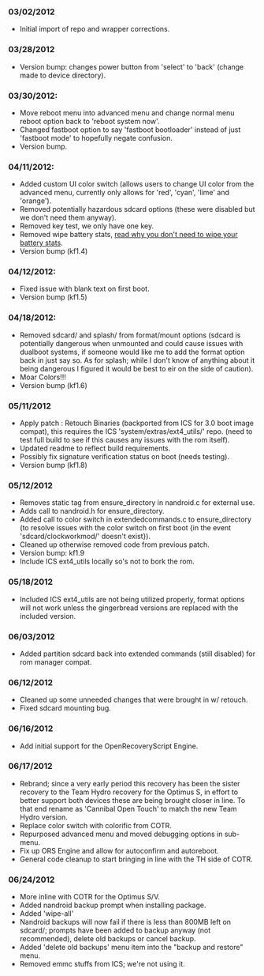 ### 03/02/2012
* Initial import of repo and wrapper corrections.

### 03/28/2012
* Version bump: changes power button from 'select' to 'back' (change made to device directory).

### 03/30/2012:
* Move reboot menu into advanced menu and change normal menu reboot option back to 'reboot system now'.
* Changed fastboot option to say 'fastboot bootloader' instead of just 'fastboot mode' to hopefully negate confusion.
* Version bump.

### 04/11/2012:
* Added custom UI color switch (allows users to change UI color from the advanced menu, currently only allows for 'red', 'cyan', 'lime' and 'orange').
* Removed potentially hazardous sdcard options (these were disabled but we don't need them anyway).
* Removed key test, we only have one key.
* Removed wipe battery stats, [read why you don't need to wipe your battery stats](https://plus.google.com/105051985738280261832/posts/FV3LVtdVxPT).
* Version bump (kf1.4)

### 04/12/2012:
* Fixed issue with blank text on first boot.
* Version bump (kf1.5)

### 04/18/2012:
* Removed sdcard/ and splash/ from format/mount options (sdcard is potentially dangerous when unmounted and could cause issues with dualboot systems, if someone would like me to add the format option back in just say so. As for splash; while I don't know of anything about it being dangerous I figured it would be best to eir on the side of caution).
* Moar Colors!!!
* Version bump (kf1.6)

### 05/11/2012
* Apply patch : Retouch Binaries (backported from ICS for 3.0 boot image compat), this requires the ICS 'system/extras/ext4_utils/' repo. (need to test full build to see if this causes any issues with the rom itself).
* Updated readme to reflect build requirements.
* Possibly fix signature verification status on boot (needs testing).
* Version bump (kf1.8)

### 05/12/2012
* Removes static tag from ensure_directory in nandroid.c for external use.
* Adds call to nandroid.h for ensure_directory.
* Added call to color switch in extendedcommands.c to ensure_directory (to resolve issues with the color switch on first boot {in the event 'sdcard/clockworkmod/' doesn't exist}).
* Cleaned up otherwise removed code from previous patch.
* Version bump: kf1.9
* Include ICS ext4_utils locally so's not to bork the rom.

### 05/18/2012
* Included ICS ext4_utils are not being utilized properly, format options will not work unless the gingerbread versions are replaced with the included version.

### 06/03/2012
* Added partition sdcard back into extended commands (still disabled) for rom manager compat.

### 06/12/2012
* Cleaned up some unneeded changes that were brought in w/ retouch.
* Fixed sdcard mounting bug.

### 06/16/2012
* Add initial support for the OpenRecoveryScript Engine.

### 06/17/2012
* Rebrand; since a very early period this recovery has been the sister recovery to the Team Hydro recovery for the Optimus S, in effort to better support both devices these are being brought closer in line. To that end rename as 'Cannibal Open Touch' to match the new Team Hydro version.
* Replace color switch with colorific from COTR.
* Repurposed advanced menu and moved debugging options in sub-menu.
* Fix up ORS Engine and allow for autoconfirm and autoreboot.
* General code cleanup to start bringing in line with the TH side of COTR.

### 06/24/2012
* More inline with COTR for the Optimus S/V.
* Added nandroid backup prompt when installing package.
* Added 'wipe-all'
* Nandroid backups will now fail if there is less than 800MB left on sdcard/; prompts have been added to backup anyway (not recommended), delete old backups or cancel backup.
* Added 'delete old backups' menu item into the "backup and restore" menu.
* Removed emmc stuffs from ICS; we're not using it.
